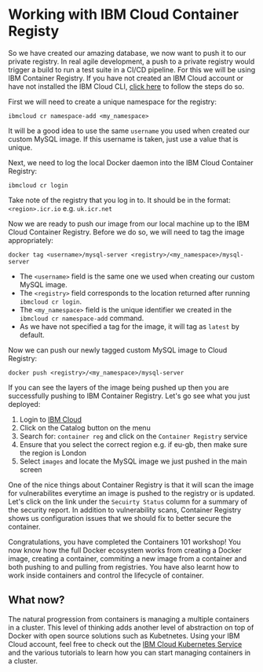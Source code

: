 # Working with IBM Cloud Container Registy

So we have created our amazing database, we now want to push it to our private registry. In real agile development, a push to a private registry would trigger a build to run a test suite in a CI/CD pipeline. For this we will be using IBM Container Registry. If you have not created an IBM Cloud account or have not installed the IBM Cloud CLI, [click here](../../../) to follow the steps do so.

First we will need to create a unique namespace for the registry:

`ibmcloud cr namespace-add <my_namespace>`

It will be a good idea to use the same `username` you used when created our custom MySQL image. If this username is taken, just use a value that is unique.

Next, we need to log the local Docker daemon into the IBM Cloud Container Registry:

`ibmcloud cr login`

Take note of the registry that you log in to. It should be in the format: `<region>.icr.io` e.g. `uk.icr.net`

Now we are ready to push our image from our local machine up to the IBM Cloud Container Registry. Before we do so, we will need to tag the image appropriately:

`docker tag <username>/mysql-server <registry>/<my_namespace>/mysql-server`

* The `<username>` field is the same one we used when creating our custom MySQL image.
* The `<registry>` field corresponds to the location returned after running `ibmcloud cr login`.
* The `<my_namespace>` field is the unique identifier we created in the `ibmcloud cr namespace-add` command.
* As we have not specified a tag for the image, it will tag as `latest` by default.

Now we can push our newly tagged custom MySQL image to Cloud Registry:

`docker push <registry>/<my_namespace>/mysql-server`

If you can see the layers of the image being pushed up then you are successfully pushing to IBM Container Registry. Let's go see what you just deployed:

1. Login to [IBM Cloud](https://cloud.ibm.com)
2. Click on the Catalog button on the menu
3. Search for: `container reg` and click on the `Container Registry` service
4. Ensure that you select the correct region e.g. if eu-gb, then make sure the region is London
5. Select `images` and locate the MySQL image we just pushed in the main screen

One of the nice things about Container Registry is that it will scan the image for vulnerabilites everytime an image is pushed to the registry or is updated. Let's click on the link under the `Secuirty Status` column for a summary of the security report. In addition to vulnerability scans, Container Registry shows us configuration issues that we should fix to better secure the container.

Congratulations, you have completed the Containers 101 workshop! You now know how the full Docker ecosystem works from creating a Docker image, creating a container, commiting a new image from a container and both pushing to and pulling from registries. You have also learnt how to work inside containers and control the lifecycle of container.

## What now?

The natural progression from containers is managing a multiple containers in a cluster. This level of thinking adds another level of abstraction on top of Docker with open source solutions such as Kubetnetes. Using your IBM Cloud account, feel free to check out the [IBM Cloud Kubernetes Service](https://cloud.ibm.com/docs/containers/container_index.html#container_index) and the various tutorials to learn how you can start managing containers in a cluster.

